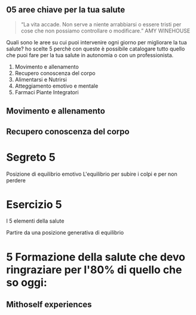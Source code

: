 
## 05 aree chiave per la tua salute

> “La vita accade. Non serve a niente arrabbiarsi o essere tristi per cose che non possiamo controllare o modificare.”
 >AMY WINEHOUSE

Quali sono le aree su cui puoi intervenire ogni giorno per migliorare la tua salute?
 ho scelte 5 perchè con queste è possibile catalogare tutto quello che puoi  fare per la tua salute in autonomia o con un professionista.

 1. Movimento e allenamento
 2. Recupero conoscenza del corpo
 3. Alimentarsi e Nutrirsi
 4. Atteggiamento emotivo e mentale
 5. Farmaci Piante Integratori

## Movimento e allenamento

## Recupero conoscenza del corpo

## 
# Segreto 5
Posizione di equilibrio emotivo
L'equilibrio per subire i colpi e per non perdere 

# Esercizio 5
I 5 elementi della salute

Partire da una posizione generativa di equilibrio


# 5 Formazione della salute che devo ringraziare per l'80% di quello che so oggi:

## Mithoself experiences



<!--stackedit_data:
eyJoaXN0b3J5IjpbLTE4NDI3NDI5NjYsLTE5NjcwNjEwNDEsOT
A5MTMwNDUsLTE3OTYzNDE2NywxMDQ1NzY2NzYyLDEyMjIxODk0
NjNdfQ==
-->